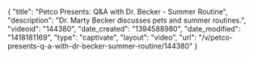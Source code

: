{
    "title": "Petco Presents: Q&A with Dr. Becker - Summer Routine",
    "description": "Dr. Marty Becker discusses pets and summer routines.",
    "videoid": "144380",
    "date_created": "1394588980",
    "date_modified": "1418181169",
    "type": "captivate",
    "layout": "video",
    "url": "\/v\/petco-presents-q-a-with-dr-becker-summer-routine\/144380"
}